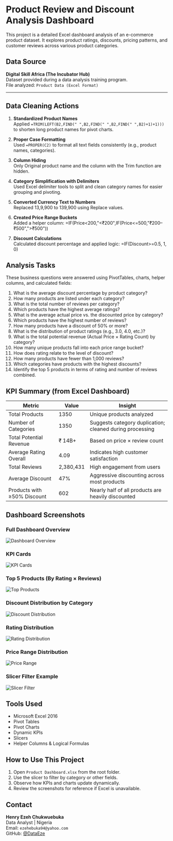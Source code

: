 # Product Review and Discount Analysis Dashboard

This project is a detailed Excel dashboard analysis of an e-commerce product dataset. It explores product ratings, discounts, pricing patterns, and customer reviews across various product categories.

## Data Source

**Digital Skill Africa (The Incubator Hub)**  
Dataset provided during a data analysis training program.  
File analyzed: `Product Data (Excel Format)`

---

## Data Cleaning Actions

1. **Standardized Product Names**  
   Applied `=TRIM(LEFT(B2,FIND(" ",B2,FIND(" ",B2,FIND(" ",B2)+1)+1)))` to shorten long product names for pivot charts.

2. **Proper Case Formatting**  
   Used `=PROPER(C2)` to format all text fields consistently (e.g., product names, categories).

3. **Column Hiding**  
   Only Original product name and the column with the Trim function are hidden.

4. **Category Simplification with Delimiters**  
   Used Excel delimiter tools to split and clean category names for easier grouping and pivoting.

5. **Converted Currency Text to Numbers**  
   Replaced 13,9,900 to 139,900 using Replace values.

6. **Created Price Range Buckets**  
   Added a helper column:
 =IF(Price<200,"<₹200",IF(Price<=500,"₹200–₹500",">₹500"))

7. **Discount Calculations**  
Calculated discount percentage and applied logic:
  =IF(Discount>=0.5, 1, 0)

## Analysis Tasks

These business questions were answered using PivotTables, charts, helper columns, and calculated fields:

1. What is the average discount percentage by product category?  
2. How many products are listed under each category?  
3. What is the total number of reviews per category?  
4. Which products have the highest average ratings?  
5. What is the average actual price vs. the discounted price by category?  
6. Which products have the highest number of reviews?  
7. How many products have a discount of 50% or more?  
8. What is the distribution of product ratings (e.g., 3.0, 4.0, etc.)?  
9. What is the total potential revenue (Actual Price × Rating Count) by category?  
10. How many unique products fall into each price range bucket?  
11. How does rating relate to the level of discount?  
12. How many products have fewer than 1,000 reviews?  
13. Which categories have products with the highest discounts?  
14. Identify the top 5 products in terms of rating and number of reviews combined.



## KPI Summary (from Excel Dashboard)

| Metric                          | Value        | Insight |
|--------------------------------|--------------|---------|
| Total Products                 | 1350         | Unique products analyzed |
| Number of Categories           | 1350         | Suggests category duplication; cleaned during processing |
| Total Potential Revenue        | ₹ 14B+       | Based on price × review count |
| Average Rating Overall         | 4.09         | Indicates high customer satisfaction |
| Total Reviews                  | 2,380,431    | High engagement from users |
| Average Discount               | 47%          | Aggressive discounting across most products |
| Products with ≥50% Discount    | 602          | Nearly half of all products are heavily discounted |



## Dashboard Screenshots

### Full Dashboard Overview  
![Dashboard Overview](Screenshot/Dashboard-Overview.jpg)

### KPI Cards  
![KPI Cards](Screenshot/KPI-Cards.jpg)

### Top 5 Products (By Rating × Reviews)  
![Top Products](Screenshot/Top-5-Products.jpg)

### Discount Distribution by Category  
![Discount Distribution](Screenshot/Category-Discount-Distribution.jpg)

### Rating Distribution  
![Rating Distribution](Screenshot/Rating-Distribution.jpg)

### Price Range Distribution  
![Price Range](Screenshot/Price-Range-Distribution.jpg)

### Slicer Filter Example  
![Slicer Filter](Screenshot/slicer.jpg)



## Tools Used

- Microsoft Excel 2016
- Pivot Tables
- Pivot Charts
- Dynamic KPIs
- Slicers
- Helper Columns & Logical Formulas



## How to Use This Project

1. Open `Product Dashboard.xlsx` from the root folder.
2. Use the slicer to filter by category or other fields.
3. Observe how KPIs and charts update dynamically.
4. Review the screenshots for reference if Excel is unavailable.


## Contact

**Henry Ezeh Chukwuebuka**  
Data Analyst | Nigeria  
Email: `ezehebuka94@yahoo.com`  
GitHub: [@DataEze](https://github.com/DataEzeh)
